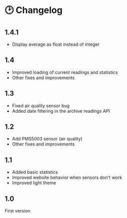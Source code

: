 # 🕑 Changelog

## 1.4.1

- Display average as float instead of integer

## 1.4

- Improved loading of current readings and statistics
- Other fixes and improvements

## 1.3

- Fixed air quality sensor bug
- Added date filtering in the archive readings API

## 1.2

- Add PMS5003 sensor (air quality)
- Other fixes and improvements

## 1.1

- Added basic statistics
- Improved website behavior when sensors don't work
- Improved light theme

## 1.0

First version
